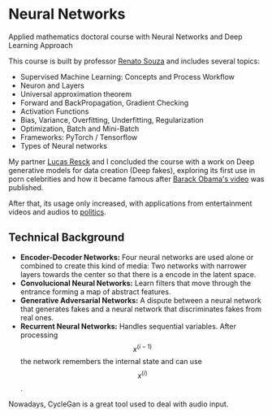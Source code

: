 # Neural Networks

Applied mathematics doctoral course with Neural Networks and Deep Learning Approach

This course is built by professor [Renato Souza](https://github.com/rsouza/NeuralNetworks_Course) and includes several topics:

- Supervised Machine Learning: Concepts and Process Workflow
- Neuron and Layers
- Universal approximation theorem
- Forward and BackPropagation, Gradient Checking
- Activation Functions
- Bias, Variance, Overfitting, Underfitting, Regularization
- Optimization, Batch and Mini-Batch
- Frameworks: PyTorch / Tensorflow
- Types of Neural networks

My partner [Lucas Resck](https://github.com/lucasresck) and I concluded the course with a work on Deep generative models for data creation (Deep fakes), exploring its first use in porn celebrities and how it became famous after [Barack Obama's video](https://www.buzzfeed.com/craigsilverman/obama-jordan-peele-deepfake-video-debunk-buzzfeed) was published.

After that, its usage only increased, with applications from entertainment videos and audios to [politics](https://www.technologyreview.com/2020/02/19/868173/an-indian-politician-is-using-deepfakes-to-try-and-win-voters/).

Technical Background 
---

- **Encoder-Decoder Networks:** Four neural networks are used alone or combined to create this kind of media: Two networks with narrower layers towards the center so that there is a encode in the latent space.
- **Convolucional Neural Networks:** Learn filters that move through the entrance forming a map of abstract features.
- **Generative Adversarial Networks:** A dispute between a neural network that generates fakes and a neural network that discriminates fakes from real ones.
- **Recurrent Neural Networks:** Handles sequential variables. After processing $$x^{(i-1)}$$ the network remembers the internal state and can use $$x^{(i)}$$.
 
Nowadays, CycleGan is a great tool used to deal with audio input. 
